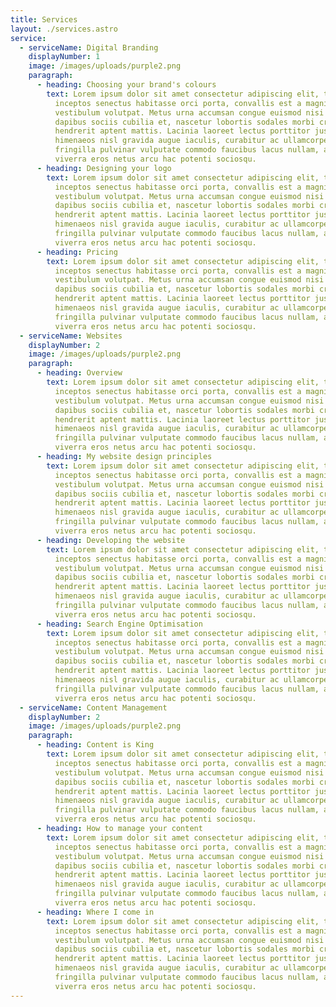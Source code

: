 ```yaml
---
title: Services
layout: ./services.astro
service:
  - serviceName: Digital Branding
    displayNumber: 1
    image: /images/uploads/purple2.png
    paragraph:
      - heading: Choosing your brand's colours
        text: Lorem ipsum dolor sit amet consectetur adipiscing elit, tempor eleifend
          inceptos senectus habitasse orci porta, convallis est a magnis
          vestibulum volutpat. Metus urna accumsan congue euismod nisi mus
          dapibus sociis cubilia et, nascetur lobortis sodales morbi cras
          hendrerit aptent mattis. Lacinia laoreet lectus porttitor justo rutrum
          himenaeos nisl gravida augue iaculis, curabitur ac ullamcorper
          fringilla pulvinar vulputate commodo faucibus lacus nullam, at sed
          viverra eros netus arcu hac potenti sociosqu.
      - heading: Designing your logo
        text: Lorem ipsum dolor sit amet consectetur adipiscing elit, tempor eleifend
          inceptos senectus habitasse orci porta, convallis est a magnis
          vestibulum volutpat. Metus urna accumsan congue euismod nisi mus
          dapibus sociis cubilia et, nascetur lobortis sodales morbi cras
          hendrerit aptent mattis. Lacinia laoreet lectus porttitor justo rutrum
          himenaeos nisl gravida augue iaculis, curabitur ac ullamcorper
          fringilla pulvinar vulputate commodo faucibus lacus nullam, at sed
          viverra eros netus arcu hac potenti sociosqu.
      - heading: Pricing
        text: Lorem ipsum dolor sit amet consectetur adipiscing elit, tempor eleifend
          inceptos senectus habitasse orci porta, convallis est a magnis
          vestibulum volutpat. Metus urna accumsan congue euismod nisi mus
          dapibus sociis cubilia et, nascetur lobortis sodales morbi cras
          hendrerit aptent mattis. Lacinia laoreet lectus porttitor justo rutrum
          himenaeos nisl gravida augue iaculis, curabitur ac ullamcorper
          fringilla pulvinar vulputate commodo faucibus lacus nullam, at sed
          viverra eros netus arcu hac potenti sociosqu.
  - serviceName: Websites
    displayNumber: 2
    image: /images/uploads/purple2.png
    paragraph:
      - heading: Overview
        text: Lorem ipsum dolor sit amet consectetur adipiscing elit, tempor eleifend
          inceptos senectus habitasse orci porta, convallis est a magnis
          vestibulum volutpat. Metus urna accumsan congue euismod nisi mus
          dapibus sociis cubilia et, nascetur lobortis sodales morbi cras
          hendrerit aptent mattis. Lacinia laoreet lectus porttitor justo rutrum
          himenaeos nisl gravida augue iaculis, curabitur ac ullamcorper
          fringilla pulvinar vulputate commodo faucibus lacus nullam, at sed
          viverra eros netus arcu hac potenti sociosqu.
      - heading: My website design principles
        text: Lorem ipsum dolor sit amet consectetur adipiscing elit, tempor eleifend
          inceptos senectus habitasse orci porta, convallis est a magnis
          vestibulum volutpat. Metus urna accumsan congue euismod nisi mus
          dapibus sociis cubilia et, nascetur lobortis sodales morbi cras
          hendrerit aptent mattis. Lacinia laoreet lectus porttitor justo rutrum
          himenaeos nisl gravida augue iaculis, curabitur ac ullamcorper
          fringilla pulvinar vulputate commodo faucibus lacus nullam, at sed
          viverra eros netus arcu hac potenti sociosqu.
      - heading: Developing the website
        text: Lorem ipsum dolor sit amet consectetur adipiscing elit, tempor eleifend
          inceptos senectus habitasse orci porta, convallis est a magnis
          vestibulum volutpat. Metus urna accumsan congue euismod nisi mus
          dapibus sociis cubilia et, nascetur lobortis sodales morbi cras
          hendrerit aptent mattis. Lacinia laoreet lectus porttitor justo rutrum
          himenaeos nisl gravida augue iaculis, curabitur ac ullamcorper
          fringilla pulvinar vulputate commodo faucibus lacus nullam, at sed
          viverra eros netus arcu hac potenti sociosqu.
      - heading: Search Engine Optimisation
        text: Lorem ipsum dolor sit amet consectetur adipiscing elit, tempor eleifend
          inceptos senectus habitasse orci porta, convallis est a magnis
          vestibulum volutpat. Metus urna accumsan congue euismod nisi mus
          dapibus sociis cubilia et, nascetur lobortis sodales morbi cras
          hendrerit aptent mattis. Lacinia laoreet lectus porttitor justo rutrum
          himenaeos nisl gravida augue iaculis, curabitur ac ullamcorper
          fringilla pulvinar vulputate commodo faucibus lacus nullam, at sed
          viverra eros netus arcu hac potenti sociosqu.
  - serviceName: Content Management
    displayNumber: 2
    image: /images/uploads/purple2.png
    paragraph:
      - heading: Content is King
        text: Lorem ipsum dolor sit amet consectetur adipiscing elit, tempor eleifend
          inceptos senectus habitasse orci porta, convallis est a magnis
          vestibulum volutpat. Metus urna accumsan congue euismod nisi mus
          dapibus sociis cubilia et, nascetur lobortis sodales morbi cras
          hendrerit aptent mattis. Lacinia laoreet lectus porttitor justo rutrum
          himenaeos nisl gravida augue iaculis, curabitur ac ullamcorper
          fringilla pulvinar vulputate commodo faucibus lacus nullam, at sed
          viverra eros netus arcu hac potenti sociosqu.
      - heading: How to manage your content
        text: Lorem ipsum dolor sit amet consectetur adipiscing elit, tempor eleifend
          inceptos senectus habitasse orci porta, convallis est a magnis
          vestibulum volutpat. Metus urna accumsan congue euismod nisi mus
          dapibus sociis cubilia et, nascetur lobortis sodales morbi cras
          hendrerit aptent mattis. Lacinia laoreet lectus porttitor justo rutrum
          himenaeos nisl gravida augue iaculis, curabitur ac ullamcorper
          fringilla pulvinar vulputate commodo faucibus lacus nullam, at sed
          viverra eros netus arcu hac potenti sociosqu.
      - heading: Where I come in
        text: Lorem ipsum dolor sit amet consectetur adipiscing elit, tempor eleifend
          inceptos senectus habitasse orci porta, convallis est a magnis
          vestibulum volutpat. Metus urna accumsan congue euismod nisi mus
          dapibus sociis cubilia et, nascetur lobortis sodales morbi cras
          hendrerit aptent mattis. Lacinia laoreet lectus porttitor justo rutrum
          himenaeos nisl gravida augue iaculis, curabitur ac ullamcorper
          fringilla pulvinar vulputate commodo faucibus lacus nullam, at sed
          viverra eros netus arcu hac potenti sociosqu.
---
```

